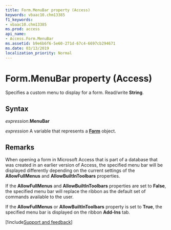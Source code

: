 ```yaml
---
title: Form.MenuBar property (Access)
keywords: vbaac10.chm13385
f1_keywords:
- vbaac10.chm13385
ms.prod: access
api_name:
- Access.Form.MenuBar
ms.assetid: b9e6b6f6-5e60-271d-67c4-6697cb294671
ms.date: 03/13/2019
localization_priority: Normal
---
```



# Form.MenuBar property (Access)

Specifies a custom menu to display for a form. Read/write **String**.


## Syntax

_expression_.**MenuBar**

_expression_ A variable that represents a **[Form](Access.Form.md)** object.


## Remarks

When opening a form in Microsoft Access that is part of a database that was created in an earlier version of Access, the specified menu bar will be displayed differently depending on the current settings of the **AllowFullMenus** and **AllowBuiltInToolbars** properties. 

If the **AllowFullMenus** and **AllowBuiltInToolbars** properties are set to **False**, the specified menu bar will replace the ribbon as the default set of commands available to the user. 

If the **AllowFullMenus** or **AllowBuiltInToolbars** property is set to **True**, the specified menu bar is displayed on the ribbon **Add-Ins** tab.




[!include[Support and feedback](~/includes/feedback-boilerplate.md)]